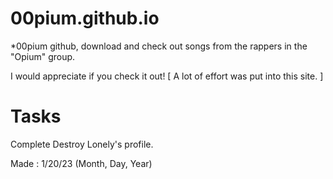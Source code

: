 # 00pium.github.io

*00pium github, download and check out songs from the rappers in the "Opium" group.

I would appreciate if you check it out! [ A lot of effort was put into this site. ]

# Tasks

Complete Destroy Lonely's profile.

Made : 1/20/23 (Month, Day, Year)
